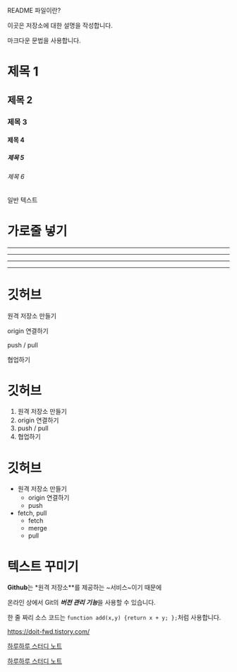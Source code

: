 README 파일이란?

이곳은 저장소에 대한 설명을 작성합니다.

마크다운 문법을 사용합니다.

# 제목 1

## 제목 2

### 제목 3

#### 제목 4

##### 제목 5

###### 제목 6

일반 텍스트

# 가로줄 넣기

---

- - - -

****

* * *

# 깃허브

원격 저장소 만들기

origin 연결하기

push / pull

협업하기

# 깃허브

1. 원격 저장소 만들기
2. origin 연결하기
3. push / pull
4. 협업하기

# 깃허브

- 원격 저장소 만들기
  - origin 연결하기
  - push
- fetch, pull
  - fetch
  - merge
  - pull
  
# 텍스트 꾸미기

**Github**는 *원격 저장소**를 제공하는 ~서비스~이기 때문에

온라인 상에서 Git의 ***버전 관리 기능***을 사용할 수 있습니다.

한 줄 짜리 소스 코드는 `function add(x,y) {return x + y; };`처럼 사용합니다.

<https://doit-fwd.tistory.com/>

[하루하루 스터디 노트](https://doit-fwd.tistory.com/)

[하루하루 스터디 노트](https://doit-fwd.tistory.com/, "프론트엔드 개발 팁")
